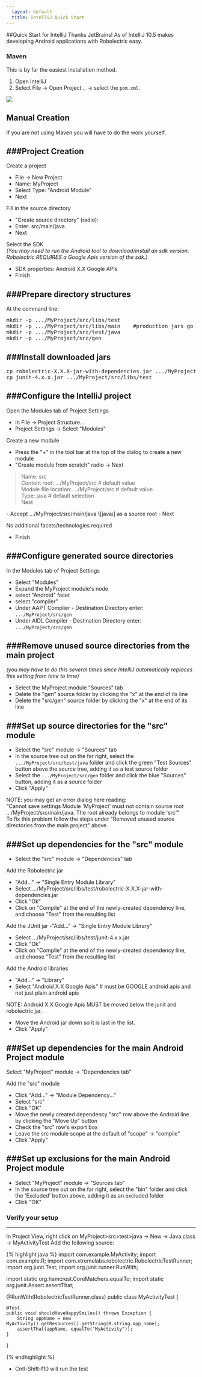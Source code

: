 ```yaml
---
  layout: default
  title: IntelliJ Quick Start
---
```


##Quick Start for IntelliJ
Thanks JetBrains! As of IntelliJ 10.5 makes developing Android applications with Robolectric easy.

### Maven
This is by far the easiest installation method.

1. Open IntelliJ
2. Select File &rarr; Open Project... &rarr; select the `pom.xml`.

![](images/intellij.jpg)

## Manual Creation
If you are not using Maven you will have to do the work yourself.

###Project Creation
----------------------
Create a project
- File &rarr; New Project
- Name: MyProject
- Select Type:  "Android Module"
- Next

Fill in the source directory
- "Create source directory" (radio):
- Enter: src/main/java
- Next

Select the SDK
_<br>(You may need to run the Android tool to download/install an sdk version. Robolectric REQUIRES a Google Apis version of the sdk.)_
- SDK properties: Android X.X Google APIs
- Finish

###Prepare directory structures
------------------------------
At the command line:
<pre>
mkdir -p .../MyProject/src/libs/test
mkdir -p .../MyProject/src/libs/main    #production jars go here e.g. roboguice
mkdir -p .../MyProject/src/test/java
mkdir -p .../MyProject/src/gen
</pre>

###Install downloaded jars
-------------------------------
<pre>
cp robolectric-X.X.X-jar-with-dependencies.jar .../MyProject/src/libs/test
cp junit-4.x.x.jar .../MyProject/src/libs/test
</pre>


###Configure the IntelliJ project
-------------------------------
Open the Modules tab of Project Settings
- In File &rarr; Project Structure...
- Project Settings &rarr; Select "Modules"

Create a new module
- Press the "+" in the tool bar at the top of the dialog to create a new module
- "Create module from scratch" radio &rarr; Next
<blockquote>
	Name: src<br>
	Content root: .../MyProject/src 	# default value<br>
	Module file location: .../MyProject/src  	# default value<br>
	Type: java  	# default selection<br>
	Next<br>
</blockquote>
- Accept .../MyProject/src/main/java \[java\] as a source root
- Next<br>

No additional facets/technologies required

- Finish


###Configure generated source directories
-------------------------
In the Modules tab of Project Settings
- Select "Modules"
- Expand the MyProject module's node
- select "Android" facet
- select "compiler"
- Under AAPT Complier - Destination Directory enter: <code>.../MyProject/src/gen</code>
- Under AIDL Compiler - Destination Directory enter: <code>.../MyProject/src/gen</code>

###Remove unused source directories from the main project
------------------------------
_(you may have to do this several times since IntelliJ
automatically replaces this setting from time to time)_
- Select the MyProject module "Sources" tab
- Delete the "gen" source folder by clicking the "x" at the end of its line
- Delete the "src/gen" source folder by clicking the "x" at the end of its line

###Set up source directories for the "src" module
-------------------------------
- Select the "src" module &rarr; "Sources" tab
- In the source tree out on the far right, select the <code>.../MyProject/src/test/java</code>
folder and click the green "Test Sources" button above the source tree, adding it as a test source folder
- Select the <code>.../MyProject/src/gen</code> folder and click the blue "Sources" button, adding it as a source folder
- Click "Apply"

NOTE: you may get an error dialog here reading:<br>
"Cannot save settings   Module 'MyProject' must not contain source root .../MyProject/src/main/java.  The root already
belongs to module 'src'"<br>
To fix this problem follow the steps under "Removed unused source directories from the main project" above.

###Set up dependencies for the "src" module
-------------------------------
- Select the "src" module &rarr; "Dependencies" tab

Add the Robolectric jar
- "Add..." &rarr; "Single Entry Module Library"
- Select .../MyProject/src/libs/test/robolectric-X.X.X-jar-with-dependencies.jar
- Click "Ok"
- Click on "Compile" at the end of the newly-created dependency line, and choose "Test" from the resulting list

Add the JUnit jar
-"Add..." &rarr; "Single Entry Module Library"
- Select .../MyProject/src/libs/test/junit-4.x.x.jar
- Click "Ok"
- Click on "Compile" at the end of the newly-created dependency line, and choose "Test" from the resulting list

Add the Android libraries
- "Add..." &rarr; "Library"
- Select "Android X.X Google Apis"  # must be GOOGLE android apis and not just plain android apis

NOTE: Android X.X Google Apis MUST be moved below the junit and robolectric jar.
- Move the Android jar down so it is last in the list.
- Click "Apply"

###Set up dependencies for the main Android Project module
----------------------------
Select "MyProject" module &rarr; "Dependencies tab"

Add the "src" module
- Click "Add..." &rarr; "Module Dependency..."
- Select "src"
- Click "OK"
- Move the newly created dependency "src" row above the Android line by clicking the "Move Up" button
- Check the "src" row's export box
- Leave the src module scope at the default of "scope" &rarr; "compile"
- Click	"Apply"

###Set up exclusions for the main Android Project module
--------------------------------------------------------
- Select "MyProject" module &rarr; "Sources tab"
- In the source tree out on the far right, select the "bin" folder and click the 'Excluded' button above, adding it as an excluded folder
- Click "OK"

### Verify your setup
--------------------------------------------------------------------------------------------
In Project View, right click on MyProject>src>test>java &rarr; New &rarr; Java class &rarr;  MyActivityTest
Add the following source:

{% highlight java %}
import com.example.MyActivity;
import com.example.R;
import com.xtremelabs.robolectric.RobolectricTestRunner;
import org.junit.Test;
import org.junit.runner.RunWith;

import static org.hamcrest.CoreMatchers.equalTo;
import static org.junit.Assert.assertThat;

@RunWith(RobolectricTestRunner.class)
public class MyActivityTest {

    @Test
    public void shouldHaveHappySmiles() throws Exception {
        String appName = new MyActivity().getResources().getString(R.string.app_name);
        assertThat(appName, equalTo("MyActivity"));
    }
}

{% endhighlight %}

- Cntl-Shift-f10 will run the test
